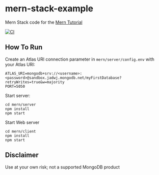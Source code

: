 # mern-stack-example
Mern Stack code for the [Mern Tutorial](https://www.mongodb.com/languages/mern-stack-tutorial)

[![CI](https://github.com/mongodb-developer/mern-stack-example/actions/workflows/main.yaml/badge.svg)](https://github.com/mongodb-developer/mern-stack-example/actions/workflows/main.yaml)

## How To Run
Create an Atlas URI connection parameter in `mern/server/config.env` with your Atlas URI:
```
ATLAS_URI=mongodb+srv://<username>:<password>@sandbox.jadwj.mongodb.net/myFirstDatabase?retryWrites=true&w=majority
PORT=5050
```

Start server:
```
cd mern/server
npm install
npm start
```

Start Web server
```
cd mern/client
npm install
npm start
```

## Disclaimer

Use at your own risk; not a supported MongoDB product
